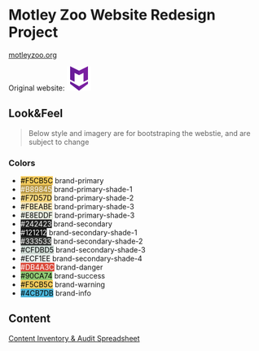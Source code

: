 # Motley Zoo Website Redesign Project

[motleyzoo.org](http://motleyzoo.org/)

Original website:
![alt text](https://github.com/adam-p/markdown-here/raw/master/src/common/images/icon48.png "Screenshot of original ")

## Look&Feel
> Below style and imagery are for bootstraping the webstie, and are subject to change

 ### Colors
- <span style="background-color:#F5CB5C; color: #000">#F5CB5C</span>	brand-primary
- <span style="background-color:#B89845; color: #fff">#B89845</span>	brand-primary-shade-1
- <span style="background-color:#F7D57D; color: #000">#F7D57D</span>	brand-primary-shade-2
- <span style="background-color:#FBEABE; color: #000">#FBEABE</span>	brand-primary-shade-3
- <span style="background-color:#E8EDDF; color: #000">#E8EDDF</span>	brand-primary-shade-3
- <span style="background-color:#242423; color: #fff">#242423</span>	brand-secondary
- <span style="background-color:#121212; color: #fff">#121212</span>	brand-secondary-shade-1
- <span style="background-color:#333533; color: #fff">#333533</span>	brand-secondary-shade-2
- <span style="background-color:#CFDBD5; color: #000">#CFDBD5</span>	brand-secondary-shade-3
- <span style="background-color:#ECF1EE; color: #000">#ECF1EE</span>	brand-secondary-shade-4
- <span style="background-color:#DB4A3C; color: #fff">#DB4A3C</span>	brand-danger
- <span style="background-color:#90CA74; color: #000">#90CA74</span>	brand-success
- <span style="background-color:#F5CB5C; color: #000">#F5CB5C</span>	brand-warning
- <span style="background-color:#4CB7DB; color: #000">#4CB7DB</span>	brand-info

## Content

[Content Inventory & Audit Spreadsheet](https://docs.google.com/spreadsheets/d/1fvWm4SZ9qJZ3o6JV-Ghy4Yvw7qfzLDL7P3AbwUYPAbU/edit#gid=0)
